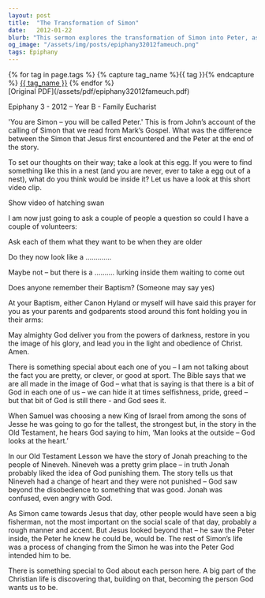 ```yaml
---
layout: post
title:  "The Transformation of Simon"
date:   2012-01-22
blurb: "This sermon explores the transformation of Simon into Peter, as told in the Gospel of Mark. It uses the metaphor of an egg hatching into a swan to illustrate the potential for change and growth within each individual. The sermon emphasizes that God sees beyond our external appearances and values the inherent goodness within us."
og_image: "/assets/img/posts/epiphany32012fameuch.png"
tags: Epiphany
---    
```

<div class="tag-pills">
  {% for tag in page.tags %}
    {% capture tag_name %}{{ tag }}{% endcapture %}
    <a href="{{ site.baseurl }}/tag/{{ tag_name | slugify }}" class="tag-pill">{{ tag_name }}</a>
  {% endfor %}
</div>
[Original PDF](/assets/pdf/epiphany32012fameuch.pdf)

Epiphany 3 - 2012 – Year B - Family Eucharist

'You are Simon – you will be called Peter.' This is from John’s account of the calling of Simon that we read from Mark’s Gospel. What was the difference between the Simon that Jesus first encountered and the Peter at the end of the story.

To set our thoughts on their way; take a look at this egg. If you were to find something like this in a nest (and you are never, ever to take a egg out of a nest), what do you think would be inside it? Let us have a look at this short video clip.

Show video of hatching swan

I am now just going to ask a couple of people a question so could I have a couple of volunteers:

Ask each of them what they want to be when they are older

Do they now look like a ………….

Maybe not – but there is a ………. lurking inside them waiting to come out

Does anyone remember their Baptism? (Someone may say yes)

At your Baptism, either Canon Hyland or myself will have said this prayer for you as your parents and godparents stood around this font holding you in their arms:

May almighty God deliver you from the powers of darkness,
restore in you the image of his glory,
and lead you in the light and obedience of Christ. Amen.

There is something special about each one of you – I am not talking about the fact you are pretty, or clever, or good at sport. The Bible says that we are all made in the image of God – what that is saying is that there is a bit of God in each one of us – we can hide it at times selfishness, pride, greed – but that bit of God is still there - and God sees it.

When Samuel was choosing a new King of Israel from among the sons of Jesse he was going to go for the tallest, the strongest but, in the story in the Old Testament, he hears God saying to him, ‘Man looks at the outside – God looks at the heart.’

In our Old Testament Lesson we have the story of Jonah preaching to the people of Nineveh. Nineveh was a pretty grim place – in truth Jonah probably liked the idea of God punishing them. The story tells us that Nineveh had a change of heart and they were not punished – God saw beyond the disobedience to something that was good. Jonah was confused, even angry with God.

As Simon came towards Jesus that day, other people would have seen a big fisherman, not the most important on the social scale of that day, probably a rough manner and accent. But Jesus looked beyond that – he saw the Peter inside, the Peter he knew he could be, would be. The rest of Simon’s life was a process of changing from the Simon he was into the Peter God intended him to be.

There is something special to God about each person here. A big part of the Christian life is discovering that, building on that, becoming the person God wants us to be.
